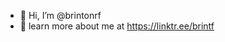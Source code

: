 - 👋 Hi, I’m @brintonrf
- 👀 learn more about me at https://linktr.ee/brintf

<!---
brintonrf/brintonrf is a ✨ special ✨ repository because its `README.md` (this file) appears on your GitHub profile.
You can click the Preview link to take a look at your changes.
--->
